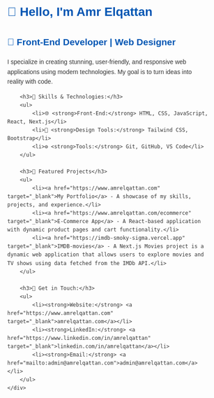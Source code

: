 <!DOCTYPE html>
<html lang="en">
<head>
    <meta charset="UTF-8">
    <meta name="viewport" content="width=device-width, initial-scale=1.0">
    <title>Amr Elqattan - Front-End Developer</title>
    <style>
        body {
            font-family: Arial, sans-serif;
            line-height: 1.6;
            margin: 0;
            padding: 0;
            color: #333;
        }
        .container {
            max-width: 800px;
            margin: 20px auto;
            padding: 20px;
        }
        h1, h2, h3 {
            color: #0056b3;
        }
        a {
            color: #0056b3;
            text-decoration: none;
        }
        a:hover {
            text-decoration: underline;
        }
    </style>
</head>
<body>
    <div class="container">
        <h1>👋 Hello, I'm Amr Elqattan</h1>
        <h2>🌟 Front-End Developer | Web Designer</h2>
        <p>I specialize in creating stunning, user-friendly, and responsive web applications using modern technologies. My goal is to turn ideas into reality with code.</p>

        <h3>🚀 Skills & Technologies:</h3>
        <ul>
            <li>🌐 <strong>Front-End:</strong> HTML, CSS, JavaScript, React, Next.js</li>
            <li>🎨 <strong>Design Tools:</strong> Tailwind CSS, Bootstrap</li>
            <li>⚙️ <strong>Tools:</strong> Git, GitHub, VS Code</li>
        </ul>

        <h3>🔂 Featured Projects</h3>
        <ul>
            <li><a href="https://www.amrelqattan.com" target="_blank">My Portfolio</a> - A showcase of my skills, projects, and experience.</li>
            <li><a href="https://www.amrelqattan.com/ecommerce" target="_blank">E-Commerce App</a> - A React-based application with dynamic product pages and cart functionality.</li>
            <li><a href="https://imdb-smoky-sigma.vercel.app" target="_blank">IMDB-movies</a> - A Next.js Movies project is a dynamic web application that allows users to explore movies and TV shows using data fetched from the IMDb API.</li>
        </ul>

        <h3>💼 Get in Touch:</h3>
        <ul>
            <li><strong>Website:</strong> <a href="https://www.amrelqattan.com" target="_blank">amrelqattan.com</a></li>
            <li><strong>LinkedIn:</strong> <a href="https://www.linkedin.com/in/amrelqattan" target="_blank">linkedin.com/in/amrelqattan</a></li>
            <li><strong>Email:</strong> <a href="mailto:admin@amrelqattan.com">admin@amrelqattan.com</a></li>
        </ul>
    </div>
</body>
</html>
